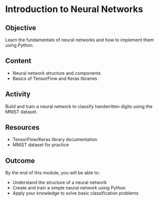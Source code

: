 # Introduction to Neural Networks

## Objective
Learn the fundamentals of neural networks and how to implement them using Python.

## Content
- Neural network structure and components
- Basics of TensorFlow and Keras libraries

## Activity
Build and train a neural network to classify handwritten digits using the MNIST dataset.

## Resources
- TensorFlow/Keras library documentation
- MNIST dataset for practice

## Outcome
By the end of this module, you will be able to:
- Understand the structure of a neural network
- Create and train a simple neural network using Python
- Apply your knowledge to solve basic classification problems
